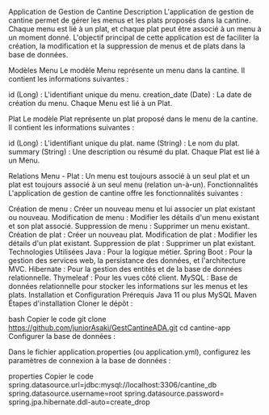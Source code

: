 Application de Gestion de Cantine
Description
L'application de gestion de cantine permet de gérer les menus et les plats proposés dans la cantine. Chaque menu est lié à un plat, et chaque plat peut être associé à un menu à un moment donné. L'objectif principal de cette application est de faciliter la création, la modification et la suppression de menus et de plats dans la base de données.

Modèles
Menu
Le modèle Menu représente un menu dans la cantine. Il contient les informations suivantes :

id (Long) : L'identifiant unique du menu.
creation_date (Date) : La date de création du menu.
Chaque Menu est lié à un Plat.

Plat
Le modèle Plat représente un plat proposé dans le menu de la cantine. Il contient les informations suivantes :

id (Long) : L'identifiant unique du plat.
name (String) : Le nom du plat.
summary (String) : Une description ou résumé du plat.
Chaque Plat est lié à un Menu.

Relations
Menu - Plat : Un menu est toujours associé à un seul plat et un plat est toujours associé à un seul menu (relation un-à-un).
Fonctionnalités
L'application de gestion de cantine offre les fonctionnalités suivantes :

Création de menu : Créer un nouveau menu et lui associer un plat existant ou nouveau.
Modification de menu : Modifier les détails d'un menu existant et son plat associé.
Suppression de menu : Supprimer un menu existant.
Création de plat : Créer un nouveau plat.
Modification de plat : Modifier les détails d'un plat existant.
Suppression de plat : Supprimer un plat existant.
Technologies Utilisées
Java : Pour la logique métier.
Spring Boot : Pour la gestion des services web, la persistance des données, et l'architecture MVC.
Hibernate : Pour la gestion des entités et de la base de données relationnelle.
Thymeleaf : Pour les vues côté client.
MySQL : Base de données relationnelle pour stocker les informations sur les menus et les plats.
Installation et Configuration
Prérequis
Java 11 ou plus
MySQL
Maven
Étapes d'installation
Cloner le dépôt :

bash
Copier le code
git clone https://github.com/juniorAsaki/GestCantineADA.git
cd cantine-app
Configurer la base de données :

Dans le fichier application.properties (ou application.yml), configurez les paramètres de connexion à la base de données :

properties
Copier le code
spring.datasource.url=jdbc:mysql://localhost:3306/cantine_db
spring.datasource.username=root
spring.datasource.password=
spring.jpa.hibernate.ddl-auto=create_drop
